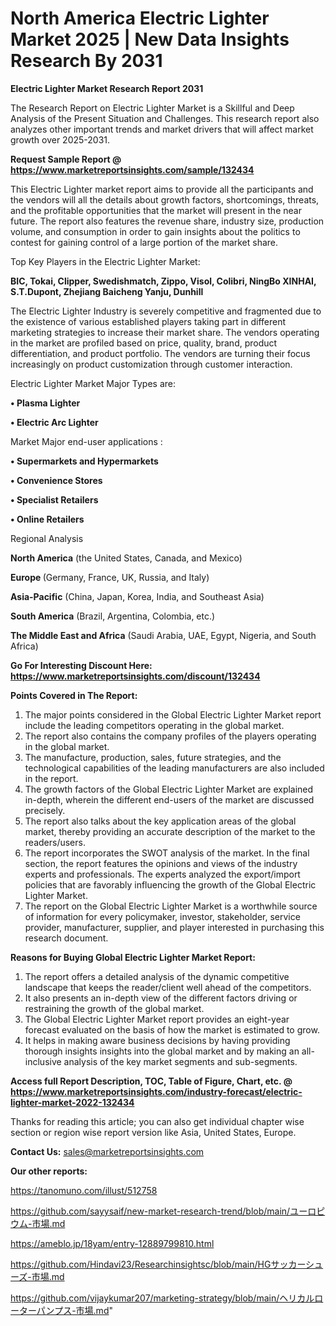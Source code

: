 # North America Electric Lighter Market 2025 | New Data Insights Research By 2031

<strong>Electric Lighter Market Research Report 2031</strong>

The Research Report on Electric Lighter Market is a Skillful and Deep Analysis of the Present Situation and Challenges. This research report also analyzes other important trends and market drivers that will affect market growth over 2025-2031.

<strong>Request Sample Report @ <a href=https://www.marketreportsinsights.com/sample/132434>https://www.marketreportsinsights.com/sample/132434</a></strong>

This Electric Lighter market report aims to provide all the participants and the vendors will all the details about growth factors, shortcomings, threats, and the profitable opportunities that the market will present in the near future. The report also features the revenue share, industry size, production volume, and consumption in order to gain insights about the politics to contest for gaining control of a large portion of the market share.

Top Key Players in the Electric Lighter Market:

<strong>BIC, Tokai, Clipper, Swedishmatch, Zippo, Visol, Colibri, NingBo XINHAI, S.T.Dupont, Zhejiang Baicheng Yanju, Dunhill</strong>

The Electric Lighter Industry is severely competitive and fragmented due to the existence of various established players taking part in different marketing strategies to increase their market share. The vendors operating in the market are profiled based on price, quality, brand, product differentiation, and product portfolio. The vendors are turning their focus increasingly on product customization through customer interaction.

Electric Lighter Market Major Types are:

<strong>• Plasma Lighter

• Electric Arc Lighter</strong>

Market Major end-user applications :

<strong>• Supermarkets and Hypermarkets

• Convenience Stores

• Specialist Retailers

• Online Retailers</strong>

Regional Analysis

</u><strong><b>North America</b></strong> (the United States, Canada, and Mexico)

<strong><b>Europe </b></strong>(Germany, France, UK, Russia, and Italy)

<strong><b>Asia-Pacific</b></strong> (China, Japan, Korea, India, and Southeast Asia)

<strong><b>South America</b></strong> (Brazil, Argentina, Colombia, etc.)

<strong><b>The Middle East and Africa</b></strong> (Saudi Arabia, UAE, Egypt, Nigeria, and South Africa)

<strong>Go For Interesting Discount Here: <a href=https://www.marketreportsinsights.com/discount/132434>https://www.marketreportsinsights.com/discount/132434</a></strong>

<strong>Points Covered in The Report:</strong>
<ol>
  <li>The major points considered in the Global Electric Lighter Market report include the leading competitors operating in the global market.</li>
  <li>The report also contains the company profiles of the players operating in the global market.</li>
  <li>The manufacture, production, sales, future strategies, and the technological capabilities of the leading manufacturers are also included in the report.</li>
  <li>The growth factors of the Global Electric Lighter Market are explained in-depth, wherein the different end-users of the market are discussed precisely.</li>
  <li>The report also talks about the key application areas of the global market, thereby providing an accurate description of the market to the readers/users.</li>
  <li>The report incorporates the SWOT analysis of the market. In the final section, the report features the opinions and views of the industry experts and professionals. The experts analyzed the export/import policies that are favorably influencing the growth of the Global Electric Lighter Market.</li>
  <li>The report on the Global Electric Lighter Market is a worthwhile source of information for every policymaker, investor, stakeholder, service provider, manufacturer, supplier, and player interested in purchasing this research document.</li>
</ol>
<strong>Reasons for Buying Global Electric Lighter Market Report:</strong>

<ol>
  <li>The report offers a detailed analysis of the dynamic competitive landscape that keeps the reader/client well ahead of the competitors.</li>
  <li>It also presents an in-depth view of the different factors driving or restraining the growth of the global market.</li>
  <li>The Global Electric Lighter Market report provides an eight-year forecast evaluated on the basis of how the market is estimated to grow.</li>
  <li>It helps in making aware business decisions by having providing thorough insights insights into the global market and by making an all-inclusive analysis of the key market segments and sub-segments.</li>
</ol>
<strong>Access full Report Description, TOC, Table of Figure, Chart, etc. @ <a href=https://www.marketreportsinsights.com/industry-forecast/electric-lighter-market-2022-132434>https://www.marketreportsinsights.com/industry-forecast/electric-lighter-market-2022-132434</a></strong>


Thanks for reading this article; you can also get individual chapter wise section or region wise report version like Asia, United States, Europe.

<strong>Contact Us:</strong>
sales@marketreportsinsights.com

<strong>Our other reports:</strong>

<a href=https://tanomuno.com/illust/512758>https://tanomuno.com/illust/512758</a>

<a href=https://github.com/sayysaif/new-market-research-trend/blob/main/ユーロピウム-市場.md>https://github.com/sayysaif/new-market-research-trend/blob/main/ユーロピウム-市場.md</a>

<a href=https://ameblo.jp/18yam/entry-12889799810.html>https://ameblo.jp/18yam/entry-12889799810.html</a>

<a href=https://github.com/Hindavi23/Researchinsightsc/blob/main/HGサッカーシューズ-市場.md>https://github.com/Hindavi23/Researchinsightsc/blob/main/HGサッカーシューズ-市場.md</a>

<a href=https://github.com/vijaykumar207/marketing-strategy/blob/main/ヘリカルローターパンプス-市場.md>https://github.com/vijaykumar207/marketing-strategy/blob/main/ヘリカルローターパンプス-市場.md</a>"
